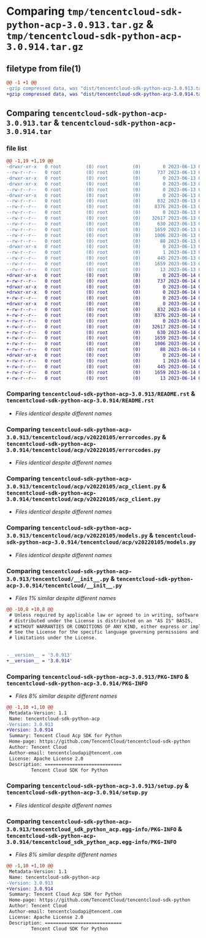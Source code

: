 # Comparing `tmp/tencentcloud-sdk-python-acp-3.0.913.tar.gz` & `tmp/tencentcloud-sdk-python-acp-3.0.914.tar.gz`

## filetype from file(1)

```diff
@@ -1 +1 @@
-gzip compressed data, was "dist/tencentcloud-sdk-python-acp-3.0.913.tar", last modified: Tue Jun 13 01:59:13 2023, max compression
+gzip compressed data, was "dist/tencentcloud-sdk-python-acp-3.0.914.tar", last modified: Wed Jun 14 00:17:08 2023, max compression
```

## Comparing `tencentcloud-sdk-python-acp-3.0.913.tar` & `tencentcloud-sdk-python-acp-3.0.914.tar`

### file list

```diff
@@ -1,19 +1,19 @@
-drwxr-xr-x   0 root         (0) root         (0)        0 2023-06-13 01:59:13.000000 tencentcloud-sdk-python-acp-3.0.913/
--rw-r--r--   0 root         (0) root         (0)      737 2023-06-13 01:59:12.000000 tencentcloud-sdk-python-acp-3.0.913/README.rst
-drwxr-xr-x   0 root         (0) root         (0)        0 2023-06-13 01:59:13.000000 tencentcloud-sdk-python-acp-3.0.913/tencentcloud/
-drwxr-xr-x   0 root         (0) root         (0)        0 2023-06-13 01:59:13.000000 tencentcloud-sdk-python-acp-3.0.913/tencentcloud/acp/
--rw-r--r--   0 root         (0) root         (0)        0 2023-06-13 01:59:12.000000 tencentcloud-sdk-python-acp-3.0.913/tencentcloud/acp/__init__.py
-drwxr-xr-x   0 root         (0) root         (0)        0 2023-06-13 01:59:13.000000 tencentcloud-sdk-python-acp-3.0.913/tencentcloud/acp/v20220105/
--rw-r--r--   0 root         (0) root         (0)      832 2023-06-13 01:59:12.000000 tencentcloud-sdk-python-acp-3.0.913/tencentcloud/acp/v20220105/errorcodes.py
--rw-r--r--   0 root         (0) root         (0)     8376 2023-06-13 01:59:12.000000 tencentcloud-sdk-python-acp-3.0.913/tencentcloud/acp/v20220105/acp_client.py
--rw-r--r--   0 root         (0) root         (0)        0 2023-06-13 01:59:12.000000 tencentcloud-sdk-python-acp-3.0.913/tencentcloud/acp/v20220105/__init__.py
--rw-r--r--   0 root         (0) root         (0)    32617 2023-06-13 01:59:12.000000 tencentcloud-sdk-python-acp-3.0.913/tencentcloud/acp/v20220105/models.py
--rw-r--r--   0 root         (0) root         (0)      630 2023-06-13 01:59:12.000000 tencentcloud-sdk-python-acp-3.0.913/tencentcloud/__init__.py
--rw-r--r--   0 root         (0) root         (0)     1659 2023-06-13 01:59:13.000000 tencentcloud-sdk-python-acp-3.0.913/PKG-INFO
--rw-r--r--   0 root         (0) root         (0)     1006 2023-06-13 01:59:12.000000 tencentcloud-sdk-python-acp-3.0.913/setup.py
--rw-r--r--   0 root         (0) root         (0)       88 2023-06-13 01:59:13.000000 tencentcloud-sdk-python-acp-3.0.913/setup.cfg
-drwxr-xr-x   0 root         (0) root         (0)        0 2023-06-13 01:59:13.000000 tencentcloud-sdk-python-acp-3.0.913/tencentcloud_sdk_python_acp.egg-info/
--rw-r--r--   0 root         (0) root         (0)        1 2023-06-13 01:59:13.000000 tencentcloud-sdk-python-acp-3.0.913/tencentcloud_sdk_python_acp.egg-info/dependency_links.txt
--rw-r--r--   0 root         (0) root         (0)      445 2023-06-13 01:59:13.000000 tencentcloud-sdk-python-acp-3.0.913/tencentcloud_sdk_python_acp.egg-info/SOURCES.txt
--rw-r--r--   0 root         (0) root         (0)     1659 2023-06-13 01:59:13.000000 tencentcloud-sdk-python-acp-3.0.913/tencentcloud_sdk_python_acp.egg-info/PKG-INFO
--rw-r--r--   0 root         (0) root         (0)       13 2023-06-13 01:59:13.000000 tencentcloud-sdk-python-acp-3.0.913/tencentcloud_sdk_python_acp.egg-info/top_level.txt
+drwxr-xr-x   0 root         (0) root         (0)        0 2023-06-14 00:17:08.000000 tencentcloud-sdk-python-acp-3.0.914/
+-rw-r--r--   0 root         (0) root         (0)      737 2023-06-14 00:17:08.000000 tencentcloud-sdk-python-acp-3.0.914/README.rst
+drwxr-xr-x   0 root         (0) root         (0)        0 2023-06-14 00:17:08.000000 tencentcloud-sdk-python-acp-3.0.914/tencentcloud/
+drwxr-xr-x   0 root         (0) root         (0)        0 2023-06-14 00:17:08.000000 tencentcloud-sdk-python-acp-3.0.914/tencentcloud/acp/
+-rw-r--r--   0 root         (0) root         (0)        0 2023-06-14 00:17:08.000000 tencentcloud-sdk-python-acp-3.0.914/tencentcloud/acp/__init__.py
+drwxr-xr-x   0 root         (0) root         (0)        0 2023-06-14 00:17:08.000000 tencentcloud-sdk-python-acp-3.0.914/tencentcloud/acp/v20220105/
+-rw-r--r--   0 root         (0) root         (0)      832 2023-06-14 00:17:08.000000 tencentcloud-sdk-python-acp-3.0.914/tencentcloud/acp/v20220105/errorcodes.py
+-rw-r--r--   0 root         (0) root         (0)     8376 2023-06-14 00:17:08.000000 tencentcloud-sdk-python-acp-3.0.914/tencentcloud/acp/v20220105/acp_client.py
+-rw-r--r--   0 root         (0) root         (0)        0 2023-06-14 00:17:08.000000 tencentcloud-sdk-python-acp-3.0.914/tencentcloud/acp/v20220105/__init__.py
+-rw-r--r--   0 root         (0) root         (0)    32617 2023-06-14 00:17:08.000000 tencentcloud-sdk-python-acp-3.0.914/tencentcloud/acp/v20220105/models.py
+-rw-r--r--   0 root         (0) root         (0)      630 2023-06-14 00:17:08.000000 tencentcloud-sdk-python-acp-3.0.914/tencentcloud/__init__.py
+-rw-r--r--   0 root         (0) root         (0)     1659 2023-06-14 00:17:08.000000 tencentcloud-sdk-python-acp-3.0.914/PKG-INFO
+-rw-r--r--   0 root         (0) root         (0)     1006 2023-06-14 00:17:08.000000 tencentcloud-sdk-python-acp-3.0.914/setup.py
+-rw-r--r--   0 root         (0) root         (0)       88 2023-06-14 00:17:08.000000 tencentcloud-sdk-python-acp-3.0.914/setup.cfg
+drwxr-xr-x   0 root         (0) root         (0)        0 2023-06-14 00:17:08.000000 tencentcloud-sdk-python-acp-3.0.914/tencentcloud_sdk_python_acp.egg-info/
+-rw-r--r--   0 root         (0) root         (0)        1 2023-06-14 00:17:08.000000 tencentcloud-sdk-python-acp-3.0.914/tencentcloud_sdk_python_acp.egg-info/dependency_links.txt
+-rw-r--r--   0 root         (0) root         (0)      445 2023-06-14 00:17:08.000000 tencentcloud-sdk-python-acp-3.0.914/tencentcloud_sdk_python_acp.egg-info/SOURCES.txt
+-rw-r--r--   0 root         (0) root         (0)     1659 2023-06-14 00:17:08.000000 tencentcloud-sdk-python-acp-3.0.914/tencentcloud_sdk_python_acp.egg-info/PKG-INFO
+-rw-r--r--   0 root         (0) root         (0)       13 2023-06-14 00:17:08.000000 tencentcloud-sdk-python-acp-3.0.914/tencentcloud_sdk_python_acp.egg-info/top_level.txt
```

### Comparing `tencentcloud-sdk-python-acp-3.0.913/README.rst` & `tencentcloud-sdk-python-acp-3.0.914/README.rst`

 * *Files identical despite different names*

### Comparing `tencentcloud-sdk-python-acp-3.0.913/tencentcloud/acp/v20220105/errorcodes.py` & `tencentcloud-sdk-python-acp-3.0.914/tencentcloud/acp/v20220105/errorcodes.py`

 * *Files identical despite different names*

### Comparing `tencentcloud-sdk-python-acp-3.0.913/tencentcloud/acp/v20220105/acp_client.py` & `tencentcloud-sdk-python-acp-3.0.914/tencentcloud/acp/v20220105/acp_client.py`

 * *Files identical despite different names*

### Comparing `tencentcloud-sdk-python-acp-3.0.913/tencentcloud/acp/v20220105/models.py` & `tencentcloud-sdk-python-acp-3.0.914/tencentcloud/acp/v20220105/models.py`

 * *Files identical despite different names*

### Comparing `tencentcloud-sdk-python-acp-3.0.913/tencentcloud/__init__.py` & `tencentcloud-sdk-python-acp-3.0.914/tencentcloud/__init__.py`

 * *Files 1% similar despite different names*

```diff
@@ -10,8 +10,8 @@
 # Unless required by applicable law or agreed to in writing, software
 # distributed under the License is distributed on an "AS IS" BASIS,
 # WITHOUT WARRANTIES OR CONDITIONS OF ANY KIND, either express or implied.
 # See the License for the specific language governing permissions and
 # limitations under the License.
 
 
-__version__ = '3.0.913'
+__version__ = '3.0.914'
```

### Comparing `tencentcloud-sdk-python-acp-3.0.913/PKG-INFO` & `tencentcloud-sdk-python-acp-3.0.914/PKG-INFO`

 * *Files 8% similar despite different names*

```diff
@@ -1,10 +1,10 @@
 Metadata-Version: 1.1
 Name: tencentcloud-sdk-python-acp
-Version: 3.0.913
+Version: 3.0.914
 Summary: Tencent Cloud Acp SDK for Python
 Home-page: https://github.com/TencentCloud/tencentcloud-sdk-python
 Author: Tencent Cloud
 Author-email: tencentcloudapi@tencent.com
 License: Apache License 2.0
 Description: ============================
         Tencent Cloud SDK for Python
```

### Comparing `tencentcloud-sdk-python-acp-3.0.913/setup.py` & `tencentcloud-sdk-python-acp-3.0.914/setup.py`

 * *Files identical despite different names*

### Comparing `tencentcloud-sdk-python-acp-3.0.913/tencentcloud_sdk_python_acp.egg-info/PKG-INFO` & `tencentcloud-sdk-python-acp-3.0.914/tencentcloud_sdk_python_acp.egg-info/PKG-INFO`

 * *Files 8% similar despite different names*

```diff
@@ -1,10 +1,10 @@
 Metadata-Version: 1.1
 Name: tencentcloud-sdk-python-acp
-Version: 3.0.913
+Version: 3.0.914
 Summary: Tencent Cloud Acp SDK for Python
 Home-page: https://github.com/TencentCloud/tencentcloud-sdk-python
 Author: Tencent Cloud
 Author-email: tencentcloudapi@tencent.com
 License: Apache License 2.0
 Description: ============================
         Tencent Cloud SDK for Python
```


